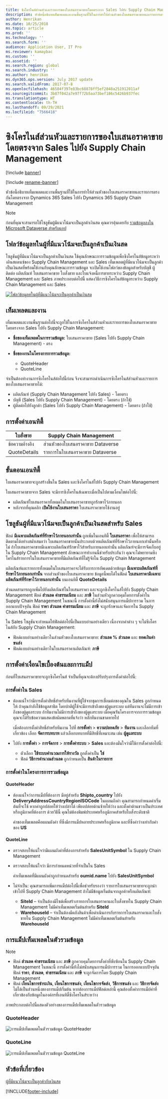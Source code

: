 ```yaml
---
title: ซิงโครไนส์ส่วนหัวและรายการของใบเสนอราคาขายโดยตรงจาก Sales ไปยัง Supply Chain Management
description: หัวข้อนี้อธิบายเท็มเพลตและงานพื้นฐานที่ใช้ในการทำให้ส่วนหัวของใบเสนอราคาขายและรายการตรงกันโดยตรงจาก Dynamics 365 Sales ไปยัง Dynamics 365 Supply Chain Management
author: Henrikan
ms.date: 10/25/2018
ms.topic: article
ms.prod: ''
ms.technology: ''
ms.search.form: ''
audience: Application User, IT Pro
ms.reviewer: kamaybac
ms.custom: ''
ms.assetid: ''
ms.search.region: global
ms.search.industry: ''
ms.author: henrikan
ms.dyn365.ops.version: July 2017 update
ms.search.validFrom: 2017-07-8
ms.openlocfilehash: 46584f397e83bc68878ff5ef2848a251912811af
ms.sourcegitcommit: 3b87f042a7e97f72b5aa73bef186c5426b937fec
ms.translationtype: HT
ms.contentlocale: th-TH
ms.lasthandoff: 09/29/2021
ms.locfileid: "7566418"
---
```

# <a name="synchronize-sales-quotation-headers-and-lines-directly-from-sales-to-supply-chain-management"></a>ซิงโครไนส์ส่วนหัวและรายการของใบเสนอราคาขายโดยตรงจาก Sales ไปยัง Supply Chain Management

[!include [banner](../includes/banner.md)]

[!include [rename-banner](~/includes/cc-data-platform-banner.md)]

หัวข้อนี้อธิบายเท็มเพลตและงานพื้นฐานที่ใช้ในการทำให้ส่วนหัวของใบเสนอราคาขายและรายการตรงกันโดยตรงจาก Dynamics 365 Sales ไปยัง Dynamics 365 Supply Chain Management

> [!NOTE]
> ก่อนที่คุณจะสามารถใช้โซลูชันผู้มีแนวโน้มจะเป็นลูกค้าเงินสด คุณควรคุ้นเคยกับ [รวมข้อมูลลงใน Microsoft Dataverse สำหรับแอป](/powerapps/administrator/data-integrator)

## <a name="data-flow-in-prospect-to-cash"></a>โฟลว์ข้อมูลทในผู้ที่มีแนวโน้มจะเป็นลูกค้าเป็นเงินสด

โซลูชันผู้ที่มีแนวโน้มจะเป็นลูกค้าเป็นเงินสด ใช้คุณลักษณะการรวมข้อมูลเพื่อซิงโครไนส์ข้อมูลระหว่างอินสแตนซ์ของ Supply Chain Management และ Sales เท็มเพลตผู้ที่มีแนวโน้มจะเป็นลูกค้าเป็นเงินสดที่พร้อมใช้งานกับคุณลักษณะการรวมข้อมูล จะเปิดใช้งานโฟลว์ของข้อมูลสำหรับบัญชี ผู้ติดต่อ ผลิตภัณฑ์ ใบเสนอราคาขาย ใบสั่งขาย และใบแจ้งหนี้การขายระหว่าง Supply Chain Management และ Sales ภาพประกอบต่อไปนี้ แสดงวิธีการซิงโครไนส์ข้อมูลระหว่าง Supply Chain Management และ Sales

[![โฟลว์ข้อมูลทในผู้ที่มีแนวโน้มจะเป็นลูกค้าเป็นเงินสด](./media/prospect-to-cash-data-flow.png)](./media/prospect-to-cash-data-flow.png)

## <a name="template-and-tasks"></a>เท็มเพลตและงาน

เท็มเพลตและงานพื้นฐานต่อไปนี้จะถูกใช้ในการซิงโครไนส์ส่วนหัวและรายการของใบเสนอราคาขายโดยตรงจาก Sales ไปยัง Supply Chain Management:

- **ชื่อของเท็มเพลตในการรวมข้อมูล:** ใบเสนอราคาขาย (Sales ไปยัง Supply Chain Management) - ตรง
- **ชื่อของงานในโครงการการรวมข้อมูล:**

    - QuoteHeader
    - QuoteLine

จำเป็นต้องทำงานการซิงโครไนส์ต่อไปนี้ก่อน จึงจะสามารถดำเนินการซิงโครไนส์ส่วนหัวและรายการของใบเสนอราคาขายได้:

- ผลิตภัณฑ์ (Supply Chain Management ไปยัง Sales) - โดยตรง
- บัญชี (Sales ไปยัง Supply Chain Management) - โดยตรง (ถ้าใช้)
- ผู้ติดต่อไปยังลูกค้า (Sales ไปยัง Supply Chain Management) - โดยตรง (ถ้าใช้)

## <a name="entity-set"></a>การตั้งค่าเอนทิตี้

| ใบสั่งขาย        | Supply Chain Management     |
|--------------|----------------------------|
| ข้อความอ้างอิง       | ส่วนหัวของใบเสนอราคาขาย Dataverse |
| QuoteDetails | รายการในใบเสนอราคาขาย Dataverse  |

## <a name="entity-flow"></a>ขั้นตอนเอนทิตี้

ใบเสนอราคาขายจะถูกสร้างขึ้นใน Sales และซิงโครไนส์ไปยัง Supply Chain Management

ใบเสนอราคาขายจาก Sales จะมีการซิงโครไนส์เฉพาะเมื่อเป็นไปตามเงื่อนไขต่อไปนี้:

- ผลิตภัณฑ์ใบเสนอราคาทั้งหมดในใบเสนอราคาขายถูกรักษาไว้ภายนอก
- หลังจากที่คุณคลิก **เปิดใช้งานใบเสนอราคา** ใบเสนอราคาขายใช้งานอยู่

## <a name="prospect-to-cash-solution-for-sales"></a>โซลูชันผู้ที่มีแนวโน้มจะเป็นลูกค้าเป็นเงินสดสำหรับ Sales

ฟิลด์ **มีเฉพาะผลิตภัณฑ์ที่รักษาไว้ภายนอกเท่านั้น** ถูกเพิ่มในเอนทิตี้ **ใบเสนอราคา** เพื่อให้สามารถติดตามได้อย่างสม่ำเสมอว่า ใบเสนอราคาขายนั้นประกอบด้วยผลิตภัณฑ์ที่รักษาไว้ภายนอกเท่านั้นหรือไม่ ถ้าใบเสนอราคาขายมีเฉพาะผลิตภัณฑ์รักษาไว้สำหรับภายนอกเท่านั้น ผลิตภัณฑ์จะมีการจัดเก็บอยู่ใน Supply Chain Management ลักษณะการทำงานนี้ช่วยรับประกันว่า คุณจะไม่พยายามซิงโครไนส์รายการในใบเสนอราคาขายที่มีผลิตภัณฑ์ที่ไม่รู้จักใน Supply Chain Management

ผลิตภัณฑ์และรายการทั้งหมดในใบเสนอราคาจะได้รับการการอัพเดตด้วยข้อมูล **มีเฉพาะผลิตภัณฑ์ที่รักษาไว้ภายนอกเท่านั้น** จากส่วนหัวของใบเสนอราคาขาย ข้อมูลนี้พบได้ในฟิลด์ **ใบเสนอราคามีเฉพาะผลิตภัณฑ์ที่รักษาไว้ภายนอกเท่านั้น** บนเอนทิตี้ **QuoteDetails**

ส่วนลดสามารถถูกเพิ่มไปยังผลิตภัณฑ์ในใบเสนอราคา และจะถูกซิงโครไนส์ไปยัง Supply Chain Management ฟิลด์ **ส่วนลด** **ค่าธรรมเนียม** และ **ภาษี** ในส่วนหัวถูกควบคุมโดยการตั้งค่าใน Supply Chain Management ในขณะนี้ การตั้งค่านี้ยังไม่สนับสนุนการแม็ปการรวม ในการออกแบบปัจจุบัน ฟิลด์ **ราคา** **ส่วนลด** **ค่าธรรมเนียม** และ **ภาษี** จะถูกรักษาและจัดการใน Supply Chain Management

ใน Sales โซลูชันจะกำหนดให้ฟิลด์ต่อไปนี้เป็นแบบอ่านอย่างเดียว เนื่องจากค่าต่าง ๆ จะไม่ซิงโครไนส์กับ Supply Chain Management:

- ฟิลด์แบบอ่านอย่างเดียวในส่วนหัวของใบเสนอราคาขาย: **ส่วนลด %** **ส่วนลด** และ **ยอดเงินค่าขนส่ง**
- ฟิลด์แบบอ่านอย่างเดียวในใบเสนอราคาผลิตภัณฑ์: **ภาษี**

## <a name="preconditions-and-mapping-setup"></a>การตั้งค่าเงื่อนไขเบื้องต้นและการแม็ป

ก่อนที่ใบเสนอราคาขายจะถูกซิงโครไนส์ จำเป็นที่คุณจะต้องปรับปรุงการตั้งค่าต่อไปนี้:

### <a name="setup-in-sales"></a>การตั้งค่าใน Sales

- ต้องแน่ใจว่ามีการตั้งค่าสิทธิ์สำหรับทีมงานที่ผู้ใช้จากชุดการเชื่อมต่อของคุณใน Sales ถูกกำหนดให้ ถ้าคุณกำลังใช้ข้อมูลสาธิต โดยปกติผู้ใช้จะมีการเข้าถึงของผู้ดูแลระบบ แต่ทีมงานจะไม่มีการเข้าถึงของผู้ดูแลระบบ ถ้าทีมงานไม่มีการเข้าถึงของผู้ดูแลระบบ เมื่อคุณรันโครงการจากการรวมข้อมูล คุณจะได้รับข้อความแสดงข้อผิดพลาดที่แจ้งว่า หลักทีมงานขาดหายไป

    เมื่อต้องการตั้งค่าสิทธิ์สำหรับทีมงาน ไปที่ **การตั้งค่า** &gt; **ความปลอดภัย** &gt; **ทีมงาน** และเลือกทีมที่เกี่ยวข้อง เลือก **จัดการบทบาท** แล้วเลือกบทบาทที่มีสิทธิ์ที่เหมาะสม เช่น **ผู้ดูแลระบบ**

- ไปยัง **การตั้งค่า** &gt; **การจัดการ** &gt; **การตั้งค่าระบบ** &gt; **Sales** และต้องมั่นใจว่ามีใช้การตั้งค่าต่อไปนี้:

    - ตัวเลือก **ใช้ระบบคำนวณการให้รางวัล** ถูกตั้งค่าเป็น **ใช่**
    - ฟิลด์ **วิธีการคำนวณส่วนลด** ถูกกำหนดเป็น **สินค้าในรายการ**

### <a name="setup-in-the-data-integration-project"></a>การตั้งค่าในโครงการการรวมข้อมูล

#### <a name="quoteheader"></a>QuoteHeader

- ต้องแน่ใจว่าการแม็ปที่ต้องการ มีอยู่สำหรับ **Shipto\_country** ไปยัง **DeliveryAddressCountryRegionISOCode** ในแผนผังค่า คุณสามารถกำหนดค่าเริ่มต้นที่จะใช้ หากค่าถูกปล่อยให้ว่างเปล่าได้ เพียงปล่อยด้านซ้ายให้ว่าง และตั้งค่าด้านขวาเป็นประเทศหรือภูมิภาคที่ต้องการ ด้วยวิธีนี้ คุณไม่ต้องพิมพ์ประเทศหรือภูมิภาคสำหรับใบสั่งระดับชาติ

    ค่าของเท็มเพลตคือแผนผังค่า ที่ซึ่งมีการแม็ปหลายประเทศหรือภูมิภาค และที่ซึ่งค่าว่างเท่ากับค่าของ **US**

#### <a name="quoteline"></a>QuoteLine

- ตรวจสอบให้แน่ใจว่ามีแผนผังค่าที่ต้องการสำหรับ **SalesUnitSymbol** ใน Supply Chain Management
- ตรวจสอบให้แน่ใจว่า มีการกำหนดหน่วยที่จำเป็นใน Sales

    ค่าเท็มเพลตที่มีแผนผังค่าถูกกำหนดสำหรับ **oumid.name** ไปยัง **SalesUnitSymbol**

- ไม่จำเป็น: คุณสามารถเพิ่มการแม็ปต่อไปนี้เพื่อช่วยรับรองว่า รายการใบเสนอราคาขายจะถูกนำเข้าไปที่ Supply Chain Management ถ้าไม่มีข้อมูลเริ่มต้นจากลูกค้าหรือผลิตภัณฑ์:

    - **SiteId** – จำเป็นต้องมีไซต์เพื่อสร้างรายการใบเสนอราคาและใบสั่งขายใน Supply Chain Management ไม่มีค่าเท็มเพลตเริ่มต้นสำหรับ **SiteId**
    - **WarehouseId** – จำเป็นต้องมีคลังสินค้าเพื่อดำเนินการกับรายการใบเสนอราคาและใบสั่งขายใน Supply Chain Management ไม่มีค่าเท็มเพลตเริ่มต้นสำหรับ **WarehouseId**

## <a name="template-mapping-in-data-integrator"></a>การแม็ปเท็มเพลตในตัวรวมข้อมูล

> [!NOTE]
> - ฟิลด์ **ส่วนลด** **ค่าธรรมเนียม** และ **ภาษี** ถูกควบคุมโดยการตั้งค่าที่ซับซ้อนใน Supply Chain Management ในขณะนี้ การตั้งค่านี้ยังไม่สนับสนุนการแม็ปการรวม ในการออกแบบปัจจุบัน ฟิลด์ **ราคา**, **ส่วนลด**, **ค่าธรรมเนียม** และ **ภาษี** จะถูกจัดการโดย Supply Chain Management
> - ฟิลด์ **เงื่อนไขการชำระเงิน**, **เงื่อนไขการขนส่ง**, **เงื่อนไขการจัดส่ง**, **วิธีการขนส่ง** และ **วิธีการจัดส่ง** ไม่ได้เป็นส่วนหนึ่งของการแม็ปเริ่มต้น หากต้องการแม็ปฟิลด์เหล่านี้ คุณต้องตั้งค่าการแม็ปค่าที่เกี่ยวข้องกับข้อมูลในองค์กรที่เอนทิตี้ซิงโครไนส์ระหว่าง

ภาพประกอบต่อไปนี้แสดงตัวอย่างของการแม็ปเท็มเพลตในตัวรวมข้อมูล

### <a name="quoteheader"></a>QuoteHeader

![การแม็ปเท็มเพลตในตัวรวมข้อมูล QuoteHeader](./media/sales-quotation-direct-template-mapping-data-integrator-1.png)

### <a name="quoteline"></a>QuoteLine

![การแม็ปเท็มเพลตในตัวรวมข้อมูล QuoteLine](./media/sales-quotation-direct-template-mapping-data-integrator-2.png)

## <a name="related-topics"></a>หัวข้อที่เกี่ยวข้อง

[ผู้ที่มีแนวโน้มจะเป็นลูกค้ากับเงินสด](prospect-to-cash.md)



[!INCLUDE[footer-include](../../includes/footer-banner.md)]